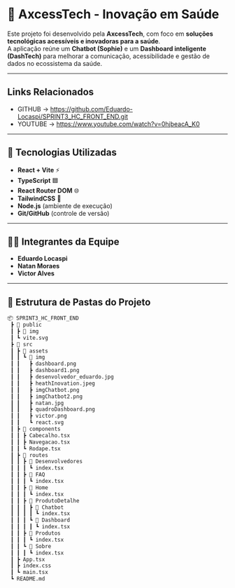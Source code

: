 # 🏥 AxcessTech - Inovação em Saúde

Este projeto foi desenvolvido pela **AxcessTech**, com foco em **soluções tecnológicas acessíveis e inovadoras para a saúde**.  
A aplicação reúne um **Chatbot (Sophie)** e um **Dashboard inteligente (DashTech)** para melhorar a comunicação, acessibilidade e gestão de dados no ecossistema da saúde.  

---

## Links Relacionados
- GITHUB -> https://github.com/Eduardo-Locaspi/SPRINT3_HC_FRONT_END.git
- YOUTUBE -> https://www.youtube.com/watch?v=0hjbeacA_K0

---

## 📌 Tecnologias Utilizadas
- **React + Vite** ⚡  
- **TypeScript** 🟦  
- **React Router DOM** 🌐  
- **TailwindCSS** 🎨  
- **Node.js** (ambiente de execução)  
- **Git/GitHub** (controle de versão)  

---

## 👨‍💻 Integrantes da Equipe
- **Eduardo Locaspi**  
- **Natan Moraes**  
- **Victor Alves**  

---

## 📂 Estrutura de Pastas do Projeto
```bash
📦 SPRINT3_HC_FRONT_END
 ┣ 📂 public
 ┃ ┣ 📂 img
 ┃ ┗ vite.svg
 ┣ 📂 src
 ┃ ┣ 📂 assets
 ┃ ┃ ┗ 📂 img
 ┃ ┃   ┣ dashboard.png
 ┃ ┃   ┣ dashboard1.png
 ┃ ┃   ┣ desenvolvedor_eduardo.jpg
 ┃ ┃   ┣ heathInovation.jpeg
 ┃ ┃   ┣ imgChatbot.png
 ┃ ┃   ┣ imgChatbot2.png
 ┃ ┃   ┣ natan.jpg
 ┃ ┃   ┣ quadroDashboard.png
 ┃ ┃   ┣ victor.png
 ┃ ┃   ┗ react.svg
 ┃ ┣ 📂 components
 ┃ ┃ ┣ Cabecalho.tsx
 ┃ ┃ ┣ Navegacao.tsx
 ┃ ┃ ┗ Rodape.tsx
 ┃ ┣ 📂 routes
 ┃ ┃ ┣ 📂 Desenvolvedores
 ┃ ┃ ┃ ┗ index.tsx
 ┃ ┃ ┣ 📂 FAQ
 ┃ ┃ ┃ ┗ index.tsx
 ┃ ┃ ┣ 📂 Home
 ┃ ┃ ┃ ┗ index.tsx
 ┃ ┃ ┣ 📂 ProdutoDetalhe
 ┃ ┃ ┃ ┣ 📂 Chatbot
 ┃ ┃ ┃ ┃ ┗ index.tsx
 ┃ ┃ ┃ ┗ 📂 Dashboard
 ┃ ┃ ┃ ┃ ┗ index.tsx
 ┃ ┃ ┣ 📂 Produtos
 ┃ ┃ ┃ ┗ index.tsx
 ┃ ┃ ┗ 📂 Sobre
 ┃ ┃ ┃ ┗ index.tsx
 ┃ ┣ App.tsx
 ┃ ┣ index.css
 ┃ ┗ main.tsx
 ┗ README.md